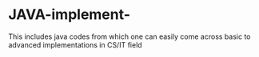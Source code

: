 # JAVA-implement-
This includes java codes from which one can easily come across basic to advanced implementations in CS/IT field
